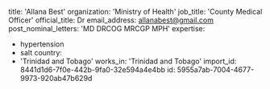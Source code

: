 title: 'Allana Best'
organization: 'Ministry of Health'
job_title: 'County Medical Officer'
official_title: Dr
email_address: allanabest@gmail.com
post_nominal_letters: 'MD DRCOG MRCGP MPH'
expertise:
  - hypertension
  - salt
country:
  - 'Trinidad and Tobago'
works_in: 'Trinidad and Tobago'
import_id: 8441d1d6-7f0e-442b-9fa0-32e594a4e4bb
id: 5955a7ab-7004-4677-9973-920ab47b629d
